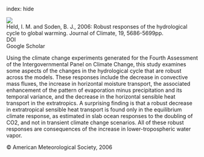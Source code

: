 index: hide

<div class="Citation">
    <div class="Citation-thumb CitationThumb-linked"  data-href="https://doi.org/10.1175/jcli3990.1">
      <img src="https://static.claimspace.cloud/climate-study-static/refs/thumbs/10/Held_and_Soden_2006-thumb.png" />
    </div>

  <div class="Citation-body">
    <div class="Citation-text">Held, I. M. and Soden, B. J., 2006: Robust responses of the hydrological cycle to global warming. <span class="Article-journal">Journal of Climate, </span><span class="Article-volume">19, </span>5686-5699pp.</div>
    <div class="Citation-links">
      <div class="CitationLink" data-href="https://doi.org/10.1175/jcli3990.1">
        <div class="CitationLink-icon CitationLink-Doi"></div>
        <div class="CitationLink-text">DOI</div>
      </div>
      <div class="CitationLink" data-href="https://scholar.google.com/scholar?q=10.1175/jcli3990.1">
        <div class="CitationLink-icon CitationLink-Scholar"></div>
        <div class="CitationLink-text">Google Scholar</div>
      </div>
    </div>
  </div>
</div>

Using the climate change experiments generated for the Fourth Assessment of the Intergovernmental Panel on Climate Change, this study examines some aspects of the changes in the hydrological cycle that are robust across the models. These responses include the decrease in convective mass fluxes, the increase in horizontal moisture transport, the associated enhancement of the pattern of evaporation minus precipitation and its temporal variance, and the decrease in the horizontal sensible heat transport in the extratropics. A surprising finding is that a robust decrease in extratropical sensible heat transport is found only in the equilibrium climate response, as estimated in slab ocean responses to the doubling of CO2, and not in transient climate change scenarios. All of these robust responses are consequences of the increase in lower-tropospheric water vapor.

<div class="Citation-copy">
&copy; American Meteorological Society, 2006
</div>